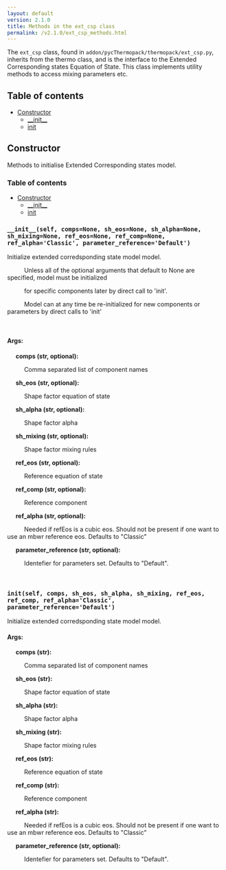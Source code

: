 ```yaml
---
layout: default
version: 2.1.0
title: Methods in the ext_csp class
permalink: /v2.1.0/ext_csp_methods.html
---
```


<!--- 
Generated at: 2023-09-28T21:06:29.071574
This is an auto-generated file, generated using the script at thermopack/addon/pyUtils/docs/markdown_from_docstrings.py
The file is created by parsing the docstrings of the methods in the 
ext_csp class. For instructions on how to use the parser routines, see the
file thermopack/addon/pyUtils/docs/markdown_from_docstrings.py--->

The `ext_csp` class, found in `addon/pycThermopack/thermopack/ext_csp.py`, inherits from the thermo class, and  is the interface to the 
Extended Corresponding states Equation of State. This class implements utility methods to access mixing parameters etc.

## Table of contents
  * [Constructor](#constructor)
    * [\_\_init\_\_](#__init__self-compsnone-sh_eosnone-sh_alphanone-sh_mixingnone-ref_eosnone-ref_compnone-ref_alphaclassic-parameter_referencedefault)
    * [init](#initself-comps-sh_eos-sh_alpha-sh_mixing-ref_eos-ref_comp-ref_alphaclassic-parameter_referencedefault)

## Constructor

Methods to initialise Extended Corresponding states model.

### Table of contents
  * [Constructor](#constructor)
    * [\_\_init\_\_](#__init__self-compsnone-sh_eosnone-sh_alphanone-sh_mixingnone-ref_eosnone-ref_compnone-ref_alphaclassic-parameter_referencedefault)
    * [init](#initself-comps-sh_eos-sh_alpha-sh_mixing-ref_eos-ref_comp-ref_alphaclassic-parameter_referencedefault)


### `__init__(self, comps=None, sh_eos=None, sh_alpha=None, sh_mixing=None, ref_eos=None, ref_comp=None, ref_alpha='Classic', parameter_reference='Default')`
Initialize extended corredsponding state model model.

&nbsp;&nbsp;&nbsp;&nbsp; &nbsp;&nbsp;&nbsp;&nbsp; Unless all of the optional arguments that default to None are specified, model must be initialized

&nbsp;&nbsp;&nbsp;&nbsp; &nbsp;&nbsp;&nbsp;&nbsp; for specific components later by direct call to 'init'.

&nbsp;&nbsp;&nbsp;&nbsp; &nbsp;&nbsp;&nbsp;&nbsp; Model can at any time be re-initialized for new components or parameters by direct calls to 'init'

&nbsp;&nbsp;&nbsp;&nbsp; &nbsp;&nbsp;&nbsp;&nbsp; 

#### Args:

&nbsp;&nbsp;&nbsp;&nbsp; **comps (str, optional):** 

&nbsp;&nbsp;&nbsp;&nbsp; &nbsp;&nbsp;&nbsp;&nbsp;  Comma separated list of component names

&nbsp;&nbsp;&nbsp;&nbsp; **sh_eos (str, optional):** 

&nbsp;&nbsp;&nbsp;&nbsp; &nbsp;&nbsp;&nbsp;&nbsp;  Shape factor equation of state

&nbsp;&nbsp;&nbsp;&nbsp; **sh_alpha (str, optional):** 

&nbsp;&nbsp;&nbsp;&nbsp; &nbsp;&nbsp;&nbsp;&nbsp;  Shape factor alpha

&nbsp;&nbsp;&nbsp;&nbsp; **sh_mixing (str, optional):** 

&nbsp;&nbsp;&nbsp;&nbsp; &nbsp;&nbsp;&nbsp;&nbsp;  Shape factor mixing rules

&nbsp;&nbsp;&nbsp;&nbsp; **ref_eos (str, optional):** 

&nbsp;&nbsp;&nbsp;&nbsp; &nbsp;&nbsp;&nbsp;&nbsp;  Reference equation of state

&nbsp;&nbsp;&nbsp;&nbsp; **ref_comp (str, optional):** 

&nbsp;&nbsp;&nbsp;&nbsp; &nbsp;&nbsp;&nbsp;&nbsp;  Reference component

&nbsp;&nbsp;&nbsp;&nbsp; **ref_alpha (str, optional):** 

&nbsp;&nbsp;&nbsp;&nbsp; &nbsp;&nbsp;&nbsp;&nbsp;  Needed if refEos is a cubic eos. Should not be present if one want to use an mbwr reference eos. Defaults to "Classic"

&nbsp;&nbsp;&nbsp;&nbsp; **parameter_reference (str, optional):** 

&nbsp;&nbsp;&nbsp;&nbsp; &nbsp;&nbsp;&nbsp;&nbsp;  Identefier for parameters set. Defaults to "Default".

&nbsp;&nbsp;&nbsp;&nbsp; &nbsp;&nbsp;&nbsp;&nbsp; 

### `init(self, comps, sh_eos, sh_alpha, sh_mixing, ref_eos, ref_comp, ref_alpha='Classic', parameter_reference='Default')`
Initialize extended corredsponding state model model.

#### Args:

&nbsp;&nbsp;&nbsp;&nbsp; **comps (str):** 

&nbsp;&nbsp;&nbsp;&nbsp; &nbsp;&nbsp;&nbsp;&nbsp;  Comma separated list of component names

&nbsp;&nbsp;&nbsp;&nbsp; **sh_eos (str):** 

&nbsp;&nbsp;&nbsp;&nbsp; &nbsp;&nbsp;&nbsp;&nbsp;  Shape factor equation of state

&nbsp;&nbsp;&nbsp;&nbsp; **sh_alpha (str):** 

&nbsp;&nbsp;&nbsp;&nbsp; &nbsp;&nbsp;&nbsp;&nbsp;  Shape factor alpha

&nbsp;&nbsp;&nbsp;&nbsp; **sh_mixing (str):** 

&nbsp;&nbsp;&nbsp;&nbsp; &nbsp;&nbsp;&nbsp;&nbsp;  Shape factor mixing rules

&nbsp;&nbsp;&nbsp;&nbsp; **ref_eos (str):** 

&nbsp;&nbsp;&nbsp;&nbsp; &nbsp;&nbsp;&nbsp;&nbsp;  Reference equation of state

&nbsp;&nbsp;&nbsp;&nbsp; **ref_comp (str):** 

&nbsp;&nbsp;&nbsp;&nbsp; &nbsp;&nbsp;&nbsp;&nbsp;  Reference component

&nbsp;&nbsp;&nbsp;&nbsp; **ref_alpha (str):** 

&nbsp;&nbsp;&nbsp;&nbsp; &nbsp;&nbsp;&nbsp;&nbsp;  Needed if refEos is a cubic eos. Should not be present if one want to use an mbwr reference eos. Defaults to "Classic"

&nbsp;&nbsp;&nbsp;&nbsp; **parameter_reference (str, optional):** 

&nbsp;&nbsp;&nbsp;&nbsp; &nbsp;&nbsp;&nbsp;&nbsp;  Identefier for parameters set. Defaults to "Default".

&nbsp;&nbsp;&nbsp;&nbsp; &nbsp;&nbsp;&nbsp;&nbsp; 

